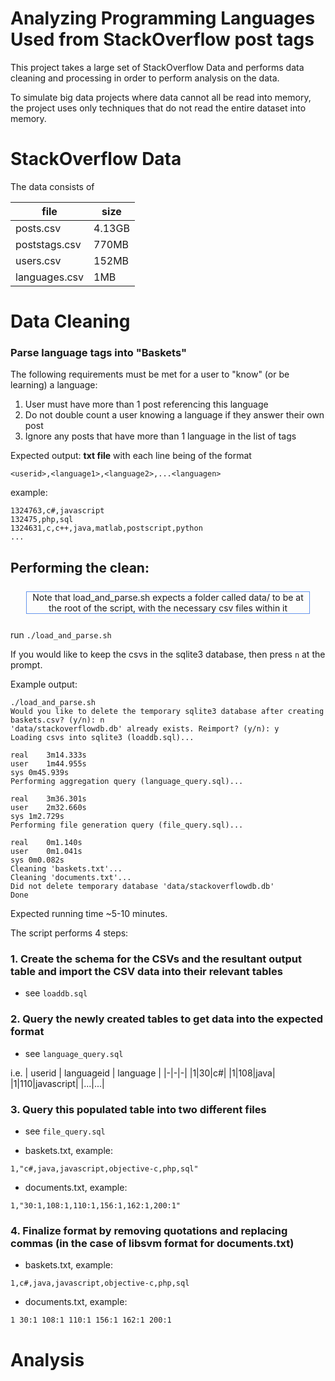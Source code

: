 # Analyzing Programming Languages Used from StackOverflow post tags
This project takes a large set of StackOverflow Data and performs data cleaning and processing in order to perform analysis on the data.

To simulate big data projects where data cannot all be read into memory, the project uses only techniques that do not read the entire dataset into memory.

# StackOverflow Data
The data consists of

|file|size|
|-|-|
|posts.csv|4.13GB|
|poststags.csv|770MB|
|users.csv|152MB|
|languages.csv|1MB|

# Data Cleaning
### Parse language tags into "Baskets"

The following requirements must be met for a user to "know" (or be learning) a language:

1. User must have more than 1 post referencing this language
2. Do not double count a user knowing a language if they answer their own post
3. Ignore any posts that have more than 1 language in the list of tags

Expected output:
**txt file** with each line being of the format

`<userid>,<language1>,<language2>,...<languagen>`

example:
```
1324763,c#,javascript
132475,php,sql
1324631,c,c++,java,matlab,postscript,python
...
```


## Performing the clean:

<div align="center" style="margin:5%;border:1px solid cornflowerblue">
    Note that load_and_parse.sh expects a folder called data/ to be at the root of the script, with the necessary csv files within it
</div>


run `./load_and_parse.sh`

If you would like to keep the csvs in the sqlite3 database, then press `n` at the prompt.

Example output:

```
./load_and_parse.sh 
Would you like to delete the temporary sqlite3 database after creating baskets.csv? (y/n): n
'data/stackoverflowdb.db' already exists. Reimport? (y/n): y
Loading csvs into sqlite3 (loaddb.sql)...

real	3m14.333s
user	1m44.955s
sys	0m45.939s
Performing aggregation query (language_query.sql)...

real	3m36.301s
user	2m32.660s
sys	1m2.729s
Performing file generation query (file_query.sql)...

real	0m1.140s
user	0m1.041s
sys	0m0.082s
Cleaning 'baskets.txt'...
Cleaning 'documents.txt'...
Did not delete temporary database 'data/stackoverflowdb.db'
Done

```

Expected running time ~5-10 minutes.

The script performs 4 steps:
### 1. Create the schema for the CSVs and the resultant output table and import the CSV data into their relevant tables

- see `loaddb.sql`

### 2. Query the newly created tables to get data into the expected format

- see `language_query.sql`

i.e.
| userid | languageid | language |
|-|-|-|
|1|30|c#|
|1|108|java|
|1|110|javascript|
|...|...|

### 3. Query this populated table into two different files

- see `file_query.sql`

- baskets.txt, example:

`1,"c#,java,javascript,objective-c,php,sql"`

- documents.txt, example:

`1,"30:1,108:1,110:1,156:1,162:1,200:1"`

### 4. Finalize format by removing quotations and replacing commas (in the case of libsvm format for documents.txt)

- baskets.txt, example:

`1,c#,java,javascript,objective-c,php,sql`

- documents.txt, example:

`1 30:1 108:1 110:1 156:1 162:1 200:1`

# Analysis